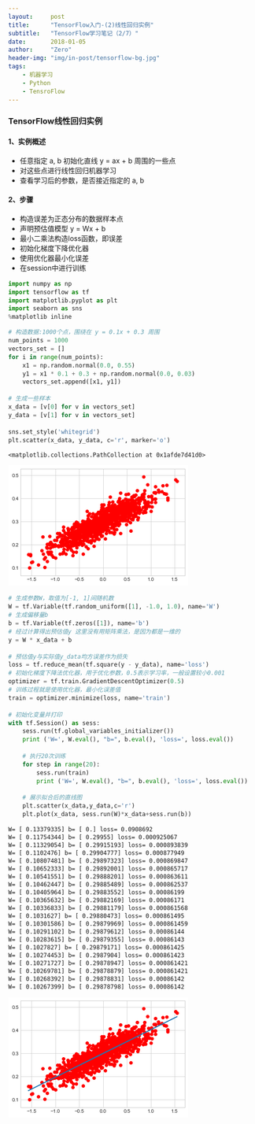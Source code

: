 ```yaml
---
layout:     post
title:      "TensorFlow入门-(2)线性回归实例"
subtitle:   "TensorFlow学习笔记（2/7）"
date:       2018-01-05
author:     "Zero"
header-img: "img/in-post/tensorflow-bg.jpg"
tags:
    - 机器学习
    - Python
    - TensroFlow
---
```


### TensorFlow线性回归实例
#### 1、实例概述
- 任意指定 a, b 初始化直线 y = ax + b 周围的一些点
- 对这些点进行线性回归机器学习
- 查看学习后的参数，是否接近指定的 a, b

#### 2、步骤
- 构造误差为正态分布的数据样本点
- 声明预估值模型 y = Wx + b
- 最小二乘法构造loss函数，即误差
- 初始化梯度下降优化器
- 使用优化器最小化误差
- 在session中进行训练


```python
import numpy as np
import tensorflow as tf
import matplotlib.pyplot as plt
import seaborn as sns
%matplotlib inline
```


```python
# 构造数据:1000个点，围绕在 y = 0.1x + 0.3 周围
num_points = 1000
vectors_set = []
for i in range(num_points):
    x1 = np.random.normal(0.0, 0.55)
    y1 = x1 * 0.1 + 0.3 + np.random.normal(0.0, 0.03)
    vectors_set.append([x1, y1])

# 生成一些样本
x_data = [v[0] for v in vectors_set]
y_data = [v[1] for v in vectors_set]

sns.set_style('whitegrid')
plt.scatter(x_data, y_data, c='r', marker='o')
```




    <matplotlib.collections.PathCollection at 0x1afde7d41d0>




![png](/img/in-post/tensorflow2/output_2_1.png)



```python
# 生成参数W，取值为[-1, 1]间随机数
W = tf.Variable(tf.random_uniform([1], -1.0, 1.0), name='W')
# 生成偏移量b
b = tf.Variable(tf.zeros([1]), name='b')
# 经过计算得出预估值y 这里没有用矩阵乘法，是因为都是一维的
y = W * x_data + b

# 预估值y与实际值y_data均方误差作为损失
loss = tf.reduce_mean(tf.square(y - y_data), name='loss')
# 初始化梯度下降法优化器，用于优化参数，0.5表示学习率，一般设置较小0.001
optimizer = tf.train.GradientDescentOptimizer(0.5)
# 训练过程就是使用优化器，最小化误差值
train = optimizer.minimize(loss, name='train')

# 初始化变量并打印
with tf.Session() as sess:
    sess.run(tf.global_variables_initializer())
    print ('W=', W.eval(), "b=", b.eval(), 'loss=', loss.eval())

    # 执行20次训练
    for step in range(20):
        sess.run(train)
        print ('W=', W.eval(), "b=", b.eval(), 'loss=', loss.eval())

    # 展示拟合后的直线图
    plt.scatter(x_data,y_data,c='r')
    plt.plot(x_data, sess.run(W)*x_data+sess.run(b))
```

    W= [ 0.13379335] b= [ 0.] loss= 0.0908692
    W= [ 0.11754344] b= [ 0.29955] loss= 0.000925067
    W= [ 0.11329054] b= [ 0.29915193] loss= 0.000893839
    W= [ 0.1102476] b= [ 0.29904777] loss= 0.000877949
    W= [ 0.10807481] b= [ 0.29897323] loss= 0.000869847
    W= [ 0.10652333] b= [ 0.29892001] loss= 0.000865717
    W= [ 0.10541551] b= [ 0.29888201] loss= 0.000863611
    W= [ 0.10462447] b= [ 0.29885489] loss= 0.000862537
    W= [ 0.10405964] b= [ 0.29883552] loss= 0.00086199
    W= [ 0.10365632] b= [ 0.29882169] loss= 0.00086171
    W= [ 0.10336833] b= [ 0.29881179] loss= 0.000861568
    W= [ 0.1031627] b= [ 0.29880473] loss= 0.000861495
    W= [ 0.10301586] b= [ 0.29879969] loss= 0.000861459
    W= [ 0.10291102] b= [ 0.29879612] loss= 0.00086144
    W= [ 0.10283615] b= [ 0.29879355] loss= 0.00086143
    W= [ 0.1027827] b= [ 0.29879171] loss= 0.000861425
    W= [ 0.10274453] b= [ 0.2987904] loss= 0.000861423
    W= [ 0.10271727] b= [ 0.29878947] loss= 0.000861421
    W= [ 0.10269781] b= [ 0.29878879] loss= 0.000861421
    W= [ 0.10268392] b= [ 0.29878831] loss= 0.00086142
    W= [ 0.10267399] b= [ 0.29878798] loss= 0.00086142



![png](/img/in-post/tensorflow2/output_3_1.png)
